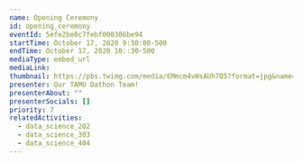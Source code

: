 ```yaml
---
name: Opening Ceremony
id: opening_ceremony
eventId: 5efe2be0c7febf000306be94
startTime: October 17, 2020 9:30:00-500
endTime: October 17, 2020 10::30-500
mediaType: embed_url
mediaLink:
thumbnail: https://pbs.twimg.com/media/EMmcm4vWsAUh7Q5?format=jpg&name=large
presenter: Our TAMU Dathon Team!
presenterAbout: ""
presenterSocials: []
priority: 7
relatedActivities:
  - data_science_202
  - data_science_303
  - data_science_404
---
```

